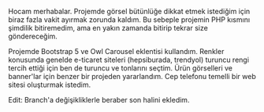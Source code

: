 Hocam merhabalar. Projemde görsel bütünlüğe dikkat etmek istediğim için biraz fazla vakit ayırmak zorunda kaldım. Bu sebeple projemin PHP kısmını şimdilik bitiremedim, ama en yakın zamanda bitirip tekrar size göndereceğim.

Projemde Bootstrap 5 ve Owl Carousel eklentisi kullandım. Renkler konusunda genelde e-ticaret siteleri (hepsiburada, trendyol) turuncu rengi tercih ettiği için ben de turuncu ve tonlarını seçtim. Ürün görselleri ve banner'lar için benzer bir projeden yararlandım. Cep telefonu temelli bir web sitesi oluşturmak istedim.

Edit: Branch'a değişikliklerle beraber son halini ekledim.
